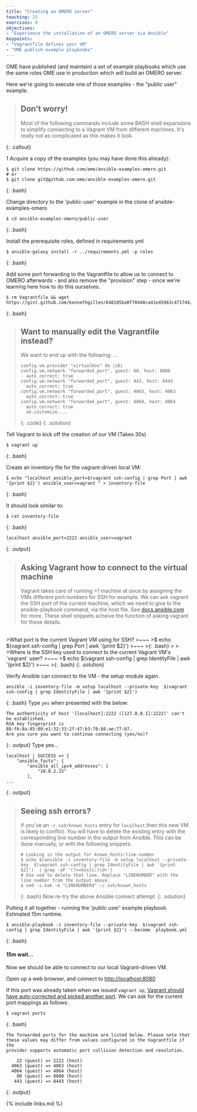 ```yaml
---
title: "Creating an OMERO server"
teaching: 25
exercises: 0
objectives:
- "Experience the installation of an OMERO server via Ansible"
keypoints:
- "Vagrantfile defines your VM"
- "OME publish example playbooks"
---
```

OME have published (and maintain) a set of example playbooks which use the same roles OME use in production which will build an OMERO server.

Here we're going to execute one of those examples - the "public user" example.

> ## Don't worry!
>
> Most of the following commands include some BASH shell expansions to simplify connecting to a Vagrant VM from different machines. It's really not as complicated as this makes it look.
>
{: .callout}

1 Acquire a copy of the examples (you may have done this already):

~~~
$ git clone https://github.com/ome/ansible-examples-omero.git 
# or
$ git clone git@github.com:ome/ansible-examples-omero.git
~~~
{: .bash} 

Change directory to the 'public-user' example in the clone of ansible-examples-omero
~~~
$ cd ansible-examples-omero/public-user
~~~
{: .bash} 

Install the prerequisite roles, defined in requirements.yml
~~~
$ ansible-galaxy install -r ../requirements.yml -p roles
~~~
{: .bash}

Add some port forwarding to the Vagrantfile to allow us to connect to OMERO afterwards - and also remove the "provision" step - since we're learning here how to do this ourselves.
~~~
$ rm Vagrantfile && wget https://gist.github.com/kennethgillen/648105ba0f78440ca41e45963c471744/raw/Vagrantfile
~~~
{: .bash} 

> ## Want to manually edit the Vagrantfile instead?
>
>  We want to end up with the following:
>  ...
>  ~~~
>  config.vm.provider "virtualbox" do |vb|
>  config.vm.network "forwarded_port", guest: 80, host: 8080
>    auto_correct: true
>  config.vm.network "forwarded_port", guest: 443, host: 8443
>    auto_correct: true
>  config.vm.network "forwarded_port", guest: 4063, host: 4063
>    auto_correct: true
>  config.vm.network "forwarded_port", guest: 4064, host: 4064
>    auto_correct: true
>    vb.customize....
>  ~~~
>  {: .code}
{: .solution}

Tell Vagrant to kick off the creation of our VM (Takes 30s)
~~~
$ vagrant up
~~~
{: .bash} 


Create an inventory file for the vagrant-driven local VM:
~~~
$ echo "localhost ansible_port=$(vagrant ssh-config | grep Port | awk '{print $2}') ansible_user=vagrant " > inventory-file
~~~
{: .bash}

It should look similar to:
~~~
$ cat inventory-file
~~~
{: .bash}
~~~
localhost ansible_port=2222 ansible_user=vagrant
~~~
{: .output}


> ## Asking Vagrant how to connect to the virtual machine
> 
> Vagrant takes care of running >1 machine at once by 
> assigning the VMs different port numbers for SSH for example.
> We can ask vagrant the SSH port of the current machine, which we
> need to give to the ansible-playbook command, via the host file.
> See [docs.ansible.com](http://docs.ansible.com/ansible/latest/intro_inventory.html) 
> for more. These shell snippets acheive the function of asking vagrant for these details.
>
<br/>
>What port is the current Vagrant VM using for SSH?
>~~~
>$ echo $(vagrant ssh-config | grep Port | awk '{print $2}')
>~~~
>{: .bash} 
>
>
<br/>
>Where is the SSH key used to connect to the current Vagrant VM's `vagrant` user?
>~~~
>$ echo $(vagrant ssh-config | grep IdentityFile | awk '{print $2}')
>~~~
>{: .bash} 
{: .solution}

Verify Ansible can connect to the VM - the setup module again.
~~~
ansible -i inventory-file -m setup localhost --private-key  $(vagrant ssh-config | grep IdentityFile | awk '{print $2}') 
~~~
{: .bash}
Type `yes` when presented with the below: 
~~~
The authenticity of host '[localhost]:2222 ([127.0.0.1]:2222)' can't be established.
RSA key fingerprint is 88:f6:8a:85:09:e1:32:33:2f:47:b3:70:b8:ae:77:b7.
Are you sure you want to continue connecting (yes/no)?
~~~
{: .output}
Type yes...
~~~
localhost | SUCCESS => {
    "ansible_facts": {
        "ansible_all_ipv4_addresses": [
            "10.0.2.15"
        ],
... 
~~~
{: .output}

>## Seeing ssh errors?
>
>If you've an `~/.ssh/known_hosts` entry for `localhost` then this new 
>VM is likely to conflict. You will have to delete the existing entry 
>with the corresponding line number in the output from Ansible.
>This can be done manually, or with the following snippets:
>~~~
># Looking in the output for known_hosts:line-number
>$ echo $(ansible -i inventory-file -m setup localhost --private-key  $(vagrant ssh-config | grep IdentityFile | awk '{print $2}')  | grep -oP '(?<=hosts:)\d+')
># Use sed to delete that line. Replace "LINENUMBER" with the line number from the output above.
>$ sed -i.bak -e "LINENUMBERd" ~/.ssh/known_hosts
>~~~
>{: .bash} 
> Now re-try the above Ansible connect attempt. 
{: .solution}

Putting it all together - running the 'public user' example playbook. Estimated 15m runtime.
~~~
$ ansible-playbook -i inventory-file --private-key  $(vagrant ssh-config | grep IdentityFile | awk '{print $2}') --become  playbook.yml
~~~
{: .bash}

#### 15m wait...

Now we should be able to connect to our local Vagrant-driven VM.

Open up a web browser, and connect to [http://localhost:8080](http://localhost:8080)

If this port was already taken when we issued `vagrant up`, [Vagrant should have 
auto-corrected and picked another port](https://www.vagrantup.com/docs/networking/forwarded_ports.html#auto_correct). We can ask for the current port mappings as follows:

~~~
$ vagrant ports
~~~
{: .bash}
~~~
The forwarded ports for the machine are listed below. Please note that
these values may differ from values configured in the Vagrantfile if the
provider supports automatic port collision detection and resolution.

    22 (guest) => 2222 (host)
  4063 (guest) => 4063 (host)
  4064 (guest) => 4064 (host)
    80 (guest) => 8080 (host)
   443 (guest) => 8443 (host)
~~~
{: .output}

{% include links.md %}

